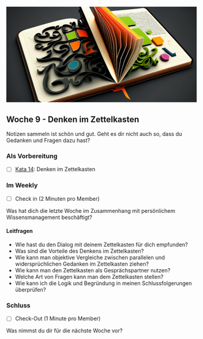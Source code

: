 ![Denken im Zettelkasten](images/Woche10.png)

## Woche 9 - Denken im Zettelkasten

Notizen sammeln ist schön und gut. Geht es dir nicht auch so, dass du Gedanken und Fragen dazu hast?

### Als Vorbereitung

- [ ] [Kata 14](2-1-Kata-14.md): Denken im Zettelkasten

### Im Weekly

- [ ] Check in (2 Minuten pro Member)

Was hat dich die letzte Woche im Zusammenhang mit persönlichem Wissensmanagement beschäftigt?

#### Leitfragen

- Wie hast du den Dialog mit deinem Zettelkasten für dich empfunden?
- Was sind die Vorteile des Denkens im Zettelkasten?
- Wie kann man objektive Vergleiche zwischen parallelen und widersprüchlichen Gedanken im Zettelkasten ziehen?
- Wie kann man den Zettelkasten als Gesprächspartner nutzen?
- Welche Art von Fragen kann man dem Zettelkasten stellen?
- Wie kann ich die Logik und Begründung in meinen Schlussfolgerungen überprüfen?

### Schluss

- [ ] Check-Out (1 Minute pro Member)

Was nimmst du dir für die nächste Woche vor?
